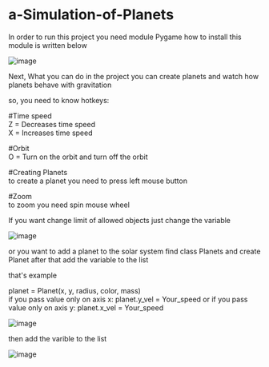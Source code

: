 # a-Simulation-of-Planets
In order to run this project you need module Pygame how to install this module is written below

![image](https://user-images.githubusercontent.com/105744368/215285758-0296c5ba-ab62-4081-89a2-355b424e8e64.png)


Next, What you can do in the project you can
create planets and watch how planets behave with gravitation                                                                                                                      




so, you need to know hotkeys:

#Time speed               
Z = Decreases time speed           
X = Increases time speed

#Orbit                         
O = Turn on the orbit and turn off the orbit          


#Creating Planets                         
to create a planet you need to press left mouse button


#Zoom               
to zoom you need spin mouse wheel


If you want change limit of allowed objects just change the variable

![image](https://user-images.githubusercontent.com/105744368/215286620-a47a8757-0151-4cfa-827c-cd28686936b0.png)

or you want to add a planet to the solar system find class Planets and create Planet after that add the variable to the list   

that's example

planet = Planet(x, y, radius, color, mass)                           
if you pass value only on axis x: planet.y_vel = Your_speed or if you pass value only on axis y: planet.x_vel = Your_speed 

![image](https://user-images.githubusercontent.com/105744368/215286789-3ed5a3f8-5cfb-4745-ada1-94c1dcd07d7c.png)

then add the varible to the list

![image](https://user-images.githubusercontent.com/105744368/215286920-c31d5953-41f2-4ef2-963b-da20d328c3ff.png)

